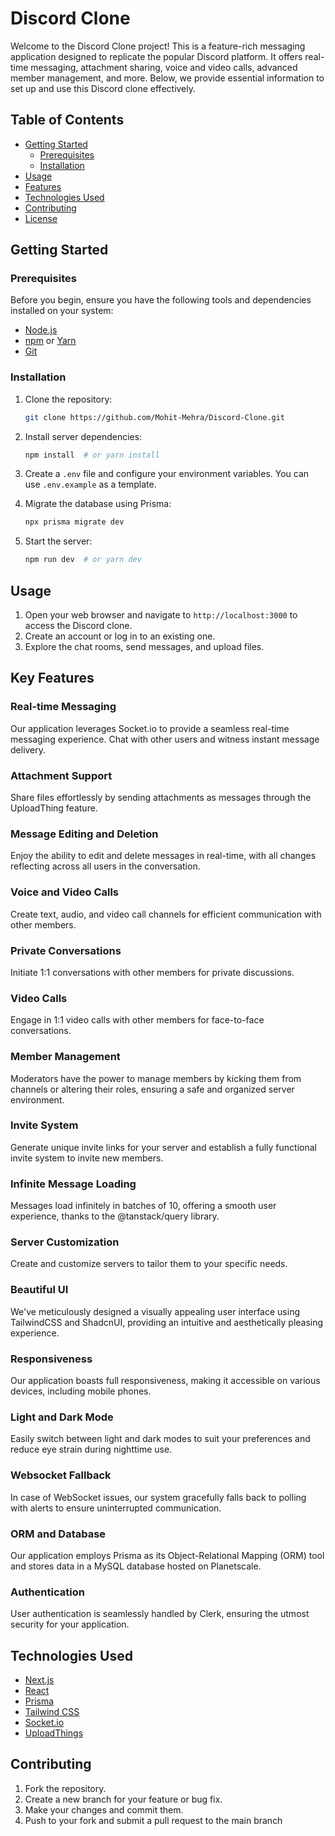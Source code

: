 # Discord Clone

Welcome to the Discord Clone project! This is a feature-rich messaging application designed to replicate the popular Discord platform. It offers real-time messaging, attachment sharing, voice and video calls, advanced member management, and more. Below, we provide essential information to set up and use this Discord clone effectively.

## Table of Contents

- [Getting Started](#getting-started)
  - [Prerequisites](#prerequisites)
  - [Installation](#installation)
- [Usage](#usage)
- [Features](#features)
- [Technologies Used](#technologies-used)
- [Contributing](#contributing)
- [License](#license)

## Getting Started

### Prerequisites

Before you begin, ensure you have the following tools and dependencies installed on your system:

- [Node.js](https://nodejs.org/)
- [npm](https://www.npmjs.com/) or [Yarn](https://yarnpkg.com/)
- [Git](https://git-scm.com/)

### Installation

1. Clone the repository:

   ```bash
   git clone https://github.com/Mohit-Mehra/Discord-Clone.git
   ```

2. Install server dependencies:

   ```bash
   npm install  # or yarn install
   ```

3. Create a `.env` file and configure your environment variables. You can use `.env.example` as a template.

4. Migrate the database using Prisma:

   ```bash
   npx prisma migrate dev
   ```

5. Start the server:

   ```bash
   npm run dev  # or yarn dev
   ```

## Usage

1. Open your web browser and navigate to `http://localhost:3000` to access the Discord clone.
2. Create an account or log in to an existing one.
3. Explore the chat rooms, send messages, and upload files.

## Key Features

### Real-time Messaging

Our application leverages Socket.io to provide a seamless real-time messaging experience. Chat with other users and witness instant message delivery.

### Attachment Support

Share files effortlessly by sending attachments as messages through the UploadThing feature.

### Message Editing and Deletion

Enjoy the ability to edit and delete messages in real-time, with all changes reflecting across all users in the conversation.

### Voice and Video Calls

Create text, audio, and video call channels for efficient communication with other members.

### Private Conversations

Initiate 1:1 conversations with other members for private discussions.

### Video Calls

Engage in 1:1 video calls with other members for face-to-face conversations.

### Member Management

Moderators have the power to manage members by kicking them from channels or altering their roles, ensuring a safe and organized server environment.

### Invite System

Generate unique invite links for your server and establish a fully functional invite system to invite new members.

### Infinite Message Loading

Messages load infinitely in batches of 10, offering a smooth user experience, thanks to the @tanstack/query library.

### Server Customization

Create and customize servers to tailor them to your specific needs.

### Beautiful UI

We've meticulously designed a visually appealing user interface using TailwindCSS and ShadcnUI, providing an intuitive and aesthetically pleasing experience.

### Responsiveness

Our application boasts full responsiveness, making it accessible on various devices, including mobile phones.

### Light and Dark Mode

Easily switch between light and dark modes to suit your preferences and reduce eye strain during nighttime use.

### Websocket Fallback

In case of WebSocket issues, our system gracefully falls back to polling with alerts to ensure uninterrupted communication.

### ORM and Database

Our application employs Prisma as its Object-Relational Mapping (ORM) tool and stores data in a MySQL database hosted on Planetscale.

### Authentication

User authentication is seamlessly handled by Clerk, ensuring the utmost security for your application.

## Technologies Used

- [Next.js](https://nextjs.org/)
- [React](https://reactjs.org/)
- [Prisma](https://www.prisma.io/)
- [Tailwind CSS](https://tailwindcss.com/)
- [Socket.io](https://socket.io/)
- [UploadThings](https://uploadthing.com/)

## Contributing

1. Fork the repository.
2. Create a new branch for your feature or bug fix.
3. Make your changes and commit them.
4. Push to your fork and submit a pull request to the main branch